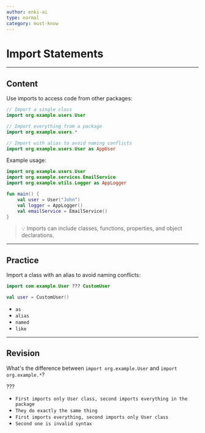 ```yaml
---
author: enki-ai
type: normal
category: must-know
---
```


# Import Statements

---
## Content

Use imports to access code from other packages:

```kotlin
// Import a single class
import org.example.users.User

// Import everything from a package
import org.example.users.*

// Import with alias to avoid naming conflicts
import org.example.users.User as AppUser
```

Example usage:

```kotlin
import org.example.users.User
import org.example.services.EmailService
import org.example.utils.Logger as AppLogger

fun main() {
    val user = User("John")
    val logger = AppLogger()
    val emailService = EmailService()
}
```

> 💡 Imports can include classes, functions, properties, and object declarations.
---

## Practice

Import a class with an alias to avoid naming conflicts:

```kotlin
import com.example.User ??? CustomUser

val user = CustomUser()
```

- `as`
- `alias`
- `named`
- `like`

---

## Revision

What's the difference between `import org.example.User` and
`import org.example.*`?

???

- `First imports only User class, second imports everything in the package`
- `They do exactly the same thing`
- `First imports everything, second imports only User class`
- `Second one is invalid syntax`
